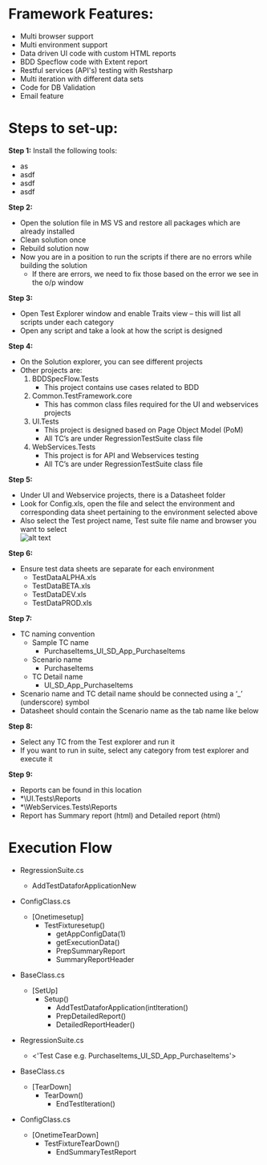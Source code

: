 # Framework Features:
 - Multi browser support
 - Multi environment support
 - Data driven UI code with custom HTML reports
 - BDD Specflow code with Extent report
 - Restful services (API's) testing with Restsharp
 - Multi iteration with different data sets
 - Code for DB Validation
 - Email feature 

# Steps to set-up:
**Step 1:**
Install the following tools:
 - as
 - asdf
 - asdf
 - asdf

**Step 2:**
 - Open the solution file in MS VS and restore all packages which are already installed
 - Clean solution once
 - Rebuild solution now
 - Now you are in a position to run the scripts if there are no errors while building the solution  
     - If there are errors, we need to fix those based on the error we see in the o/p window

**Step 3:**
 - Open Test Explorer window and enable Traits view – this will list all scripts under each category
 - Open any script and take a look at how the script is designed

**Step 4:**
 - On the Solution explorer, you can see different projects
 - Other projects are:  
    1. BDDSpecFlow.Tests
         - This project contains use cases related to BDD 
    2. Common.TestFramework.core
         - This has common class files required for the UI and webservices projects
    3. UI.Tests
         - This project is designed based on Page Object Model (PoM)
         - All TC’s are under RegressionTestSuite class file
    4. WebServices.Tests
         - This project is for API and Webservices testing
         - All TC’s are under RegressionTestSuite class file

**Step 5:**
 - Under UI and Webservice projects, there is a Datasheet folder
 - Look for Config.xls, open the file and select the environment and corresponding data sheet pertaining to the environment selected above
 - Also select the Test project name, Test suite file name and browser you want to select  
![alt text](image.png)

**Step 6:**
 - Ensure test data sheets are separate for each environment
     - TestDataALPHA.xls
     - TestDataBETA.xls
     - TestDataDEV.xls
     - TestDataPROD.xls

**Step 7:**
 - TC naming convention
     - Sample TC name
         - PurchaseItems_UI_SD_App_PurchaseItems
     - Scenario name
         - PurchaseItems
     - TC Detail name
         - UI_SD_App_PurchaseItems
 - Scenario name and TC detail name should be connected using a ‘_’ (underscore) symbol
 - Datasheet should contain the Scenario name as the tab name like below

**Step 8:**
 - Select any TC from the Test explorer and run it
 - If you want to run in suite, select any category from test explorer and execute it

**Step 9:**
 - Reports can be found in this location
 - *\UI.Tests\Reports
 - *\WebServices.Tests\Reports
 - Report has Summary report (html) and Detailed report (html)


# Execution Flow
 - RegressionSuite.cs
     - AddTestDataforApplicationNew
 - ConfigClass.cs
     - [Onetimesetup]
         - TestFixturesetup()
             - getAppConfigData(1)
             - getExecutionData()
             - PrepSummaryReport
             - SummaryReportHeader
 - BaseClass.cs
     - [SetUp]
         - Setup()
             - AddTestDataforApplication(intIteration()
             - PrepDetailedReport()
             - DetailedReportHeader()
 - RegressionSuite.cs
     - <'Test Case e.g. PurchaseItems_UI_SD_App_PurchaseItems'>
	
 - BaseClass.cs
     - [TearDown]
         - TearDown()
             - EndTestIteration()
 - ConfigClass.cs
     - [OnetimeTearDown]
         - TestFixtureTearDown()
             - EndSummaryTestReport
